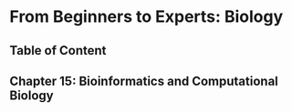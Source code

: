 # From Beginners to Experts: Biology
## Table of Content
## Chapter 15: Bioinformatics and Computational Biology
